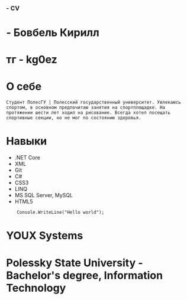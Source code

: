 ### - CV

# - Бовбель Кирилл
# тг - kg0ez

# O себе
    Студент ПолесГУ | Полесский государственный университет. Увлекаюсь спортом, в основном предпочитаю занятия на спортплощадке. На протяжении шести лет ходил на рисование. Всегда хотел посещать спортивные секции, но не мог по состоянию здоровья.

# Навыки
+ .NET Core
+ XML 
+ Git 
+ С#
+ CSS3
+ LINQ
+ MS SQL Server, MySQL
+ HTML5

```
    Console.WriteLine("Hello world");
```
# YOUX Systems
# Polessky State University - Bachelor's degree, Information Technology